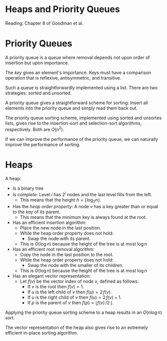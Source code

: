 # Heaps and Priority Queues

Reading: Chapter 8 of Goodman et al.

# Priority Queues

A priority queue is a queue where removal depends not upon order of insertion but upon importance.

The *key* gives an element's importance. Keys must have a comparison operation that is reflexive, antisymmetric, and transitive.

Such a queue is straightforwardly implemented using a list. There are two strategies: sorted and unsorted.

A priority queue gives a straightforward scheme for sorting: Insert all elements into the priority queue and simply read them back out.

The priority queue sorting scheme, implemented using sorted and unsortes lists, gives rise to the insertion-sort and selection-sort algorithms, respectively. Both are $O(n^2)$.

If we can improve the performance of the priority queue, we can naturally improve the performance of sorting.

# Heaps

A heap:

- Is a binary tree
- Is *complete*: Level $i$ has $2^i$ nodes and the last level fills from the left.
	- This means that the height $h=\lfloor\log_2 n\rfloor$.
- Has the *heap order property*: A node $v$ has a key greater than or equal to the key of its parent.
	- This means that the minimum key is always found at the root.
- Has an efficient insertion algorithm:
	- Place the new node in the last position.
	- While the heap order property does not hold:
		- Swap the node with its parent.
	- This is $O(\log n)$ because the height of the tree is at most $\log n$
- Has an efficient root removal algorithm:
	- Copy the node in the last position to the root.
	- While the heap order property does not hold:
		- Swap the node with the smaller of its children.
	- This is $O(\log n)$ because the height of the tree is at most $\log n$
- Has an elegant vector representation:
	- Let $f(v)$ be the vector index of node $v$, defined as follows:
		- If $v$ is the root then $f(v)=1$.
		- If $u$ is the left child of $v$ then $f(u)=2\,f(v)$.
		- If $u$ is the right child of $v$ then $f(u)=2\,f(v)+1$.
		- If $p$ is the parent of $v$ then $f(p)=\lfloor f(v)\,/2\,\rfloor$.

Applying the priority queue sorting scheme to a heap results in an $O(n\log n)$ sort.

The vector representation of the heap also gives rise to an extremely efficient in-place sorting algorithm.